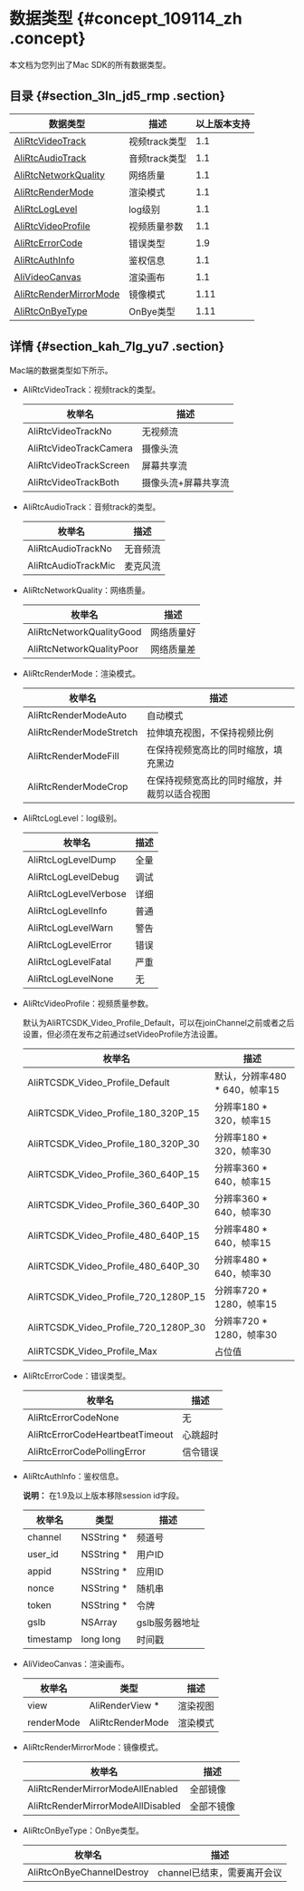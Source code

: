 # 数据类型 {#concept_109114_zh .concept}

本文档为您列出了Mac SDK的所有数据类型。

## 目录 {#section_3ln_jd5_rmp .section}

|数据类型|描述|以上版本支持|
|----|--|------|
|[AliRtcVideoTrack](#)|视频track类型|1.1|
|[AliRtcAudioTrack](#)|音频track类型|1.1|
|[AliRtcNetworkQuality](#)|网络质量|1.1|
|[AliRtcRenderMode](#)|渲染模式|1.1|
|[AliRtcLogLevel](#)|log级别|1.1|
|[AliRtcVideoProfile](#)|视频质量参数|1.1|
|[AliRtcErrorCode](#)|错误类型|1.9|
|[AliRtcAuthInfo](#)|鉴权信息|1.1|
|[AliVideoCanvas](#)|渲染画布|1.1|
|[AliRtcRenderMirrorMode](#)|镜像模式|1.11|
|[AliRtcOnByeType](#)|OnBye类型|1.11|

## 详情 {#section_kah_7lg_yu7 .section}

Mac端的数据类型如下所示。

-   AliRtcVideoTrack：视频track的类型。

    |枚举名|描述|
    |---|--|
    |AliRtcVideoTrackNo|无视频流|
    |AliRtcVideoTrackCamera|摄像头流|
    |AliRtcVideoTrackScreen|屏幕共享流|
    |AliRtcVideoTrackBoth|摄像头流+屏幕共享流|

-   AliRtcAudioTrack：音频track的类型。

    |枚举名|描述|
    |---|--|
    |AliRtcAudioTrackNo|无音频流|
    |AliRtcAudioTrackMic|麦克风流|

-   AliRtcNetworkQuality：网络质量。

    |枚举名|描述|
    |---|--|
    |AliRtcNetworkQualityGood|网络质量好|
    |AliRtcNetworkQualityPoor|网络质量差|

-   AliRtcRenderMode：渲染模式。

    |枚举名|描述|
    |---|--|
    |AliRtcRenderModeAuto|自动模式|
    |AliRtcRenderModeStretch|拉伸填充视图，不保持视频比例|
    |AliRtcRenderModeFill|在保持视频宽高比的同时缩放，填充黑边|
    |AliRtcRenderModeCrop|在保持视频宽高比的同时缩放，并裁剪以适合视图|

-   AliRtcLogLevel：log级别。

    |枚举名|描述|
    |---|--|
    |AliRtcLogLevelDump|全量|
    |AliRtcLogLevelDebug|调试|
    |AliRtcLogLevelVerbose|详细|
    |AliRtcLogLevelInfo|普通|
    |AliRtcLogLevelWarn|警告|
    |AliRtcLogLevelError|错误|
    |AliRtcLogLevelFatal|严重|
    |AliRtcLogLevelNone|无|

-   AliRtcVideoProfile：视频质量参数。

    默认为AliRTCSDK\_Video\_Profile\_Default，可以在joinChannel之前或者之后设置，但必须在发布之前通过setVideoProfile方法设置。

    |枚举名|描述|
    |---|--|
    |AliRTCSDK\_Video\_Profile\_Default|默认，分辨率480 \* 640，帧率15|
    |AliRTCSDK\_Video\_Profile\_180\_320P\_15|分辨率180 \* 320，帧率15|
    |AliRTCSDK\_Video\_Profile\_180\_320P\_30|分辨率180 \* 320，帧率30|
    |AliRTCSDK\_Video\_Profile\_360\_640P\_15|分辨率360 \* 640，帧率15|
    |AliRTCSDK\_Video\_Profile\_360\_640P\_30|分辨率360 \* 640，帧率30|
    |AliRTCSDK\_Video\_Profile\_480\_640P\_15|分辨率480 \* 640，帧率15|
    |AliRTCSDK\_Video\_Profile\_480\_640P\_30|分辨率480 \* 640，帧率30|
    |AliRTCSDK\_Video\_Profile\_720\_1280P\_15|分辨率720 \* 1280，帧率15|
    |AliRTCSDK\_Video\_Profile\_720\_1280P\_30|分辨率720 \* 1280，帧率30|
    |AliRTCSDK\_Video\_Profile\_Max|占位值|

-   AliRtcErrorCode：错误类型。

    |枚举名|描述|
    |---|--|
    |AliRtcErrorCodeNone|无|
    |AliRtcErrorCodeHeartbeatTimeout|心跳超时|
    |AliRtcErrorCodePollingError|信令错误|

-   AliRtcAuthInfo：鉴权信息。

    **说明：** 在1.9及以上版本移除session id字段。

    |枚举名|类型|描述|
    |---|--|--|
    |channel|NSString \*|频道号|
    |user\_id|NSString \*|用户ID|
    |appid|NSString \*|应用ID|
    |nonce|NSString \*|随机串|
    |token|NSString \*|令牌|
    |gslb|NSArray|gslb服务器地址|
    |timestamp|long long|时间戳|

-   AliVideoCanvas：渲染画布。

    |枚举名|类型|描述|
    |---|--|--|
    |view|AliRenderView \*|渲染视图|
    |renderMode|AliRtcRenderMode|渲染模式|

-   AliRtcRenderMirrorMode：镜像模式。

    |枚举名|描述|
    |---|--|
    |AliRtcRenderMirrorModeAllEnabled|全部镜像|
    |AliRtcRenderMirrorModeAllDisabled|全部不镜像|

-   AliRtcOnByeType：OnBye类型。

    |枚举名|描述|
    |---|--|
    |AliRtcOnByeChannelDestroy|channel已结束，需要离开会议|


